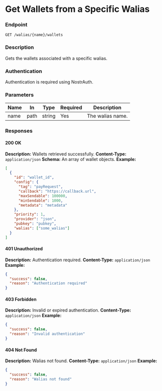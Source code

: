 # Get Wallets from a Specific Walias

### Endpoint

`GET /walias/{name}/wallets`

### Description

Gets the wallets associated with a specific walias.

### Authentication

Authentication is required using NostrAuth.

### Parameters

| Name | In   | Type   | Required | Description      |
| ---- | ---- | ------ | -------- | ---------------- |
| name | path | string | Yes      | The walias name. |

### Responses

#### 200 OK

**Description:** Wallets retrieved successfully.
**Content-Type:** `application/json`
**Schema:** An array of wallet objects.
**Example:**

```json
[
  {
    "id": "wallet_id",
    "config": {
      "tag": "payRequest",
      "callback": "https://callback.url",
      "maxSendable": 100000,
      "minSendable": 1000,
      "metadata": "metadata"
    },
    "priority": 1,
    "provider": "json",
    "pubkey": "pubkey",
    "walias": ["some_walias"]
  }
]
```

#### 401 Unauthorized

**Description:** Authentication required.
**Content-Type:** `application/json`
**Example:**

```json
{
  "success": false,
  "reason": "Authentication required"
}
```

#### 403 Forbidden

**Description:** Invalid or expired authentication.
**Content-Type:** `application/json`
**Example:**

```json
{
  "success": false,
  "reason": "Invalid authentication"
}
```

#### 404 Not Found

**Description:** Walias not found.
**Content-Type:** `application/json`
**Example:**

```json
{
  "success": false,
  "reason": "Walias not found"
}
```
